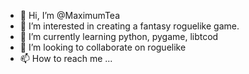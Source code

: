 - 👋 Hi, I’m @MaximumTea
- 👀 I’m interested in creating a fantasy roguelike game.
- 🌱 I’m currently learning python, pygame, libtcod
- 💞️ I’m looking to collaborate on roguelike
- 📫 How to reach me ...

<!---
MaximumTea/MaximumTea is a ✨ special ✨ repository because its `README.md` (this file) appears on your GitHub profile.
You can click the Preview link to take a look at your changes.
--->
